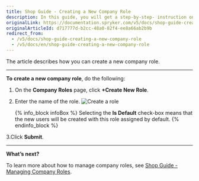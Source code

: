 ```yaml
---
title: Shop Guide - Creating a New Company Role
description: In this guide, you will get a step-by-step- instruction on how to create a new company role in Spryker Commerce OS.
originalLink: https://documentation.spryker.com/v5/docs/shop-guide-creating-a-new-company-role
originalArticleId: d717777d-b2cc-48a0-82f4-ee8a66ab2b9b
redirect_from:
  - /v5/docs/shop-guide-creating-a-new-company-role
  - /v5/docs/en/shop-guide-creating-a-new-company-role
---
```


The article describes how you can create a new company role.
***
**To create a new company role**, do the following:

1. On the **Company Roles** page, click **+Create New Role**.
2. Enter the name of the role.
![Create a role](https://spryker.s3.eu-central-1.amazonaws.com/docs/User+Guides/Shop+User+Guides/Company+Roles/create-role.png) 

    {% info_block infoBox %}
Selecting the **Is Default** check-box means that the new users will be created with this role assigned by default.
{% endinfo_block %}

3.Click **Submit**.
***
**What’s next?**

To learn more about how to manage company roles, see [Shop Guide - Managing Company Roles](/docs/scos/user/shop-user-guides/{{page.version}}/shop-guide-company-roles/shop-guide-managing-company-roles.html).
